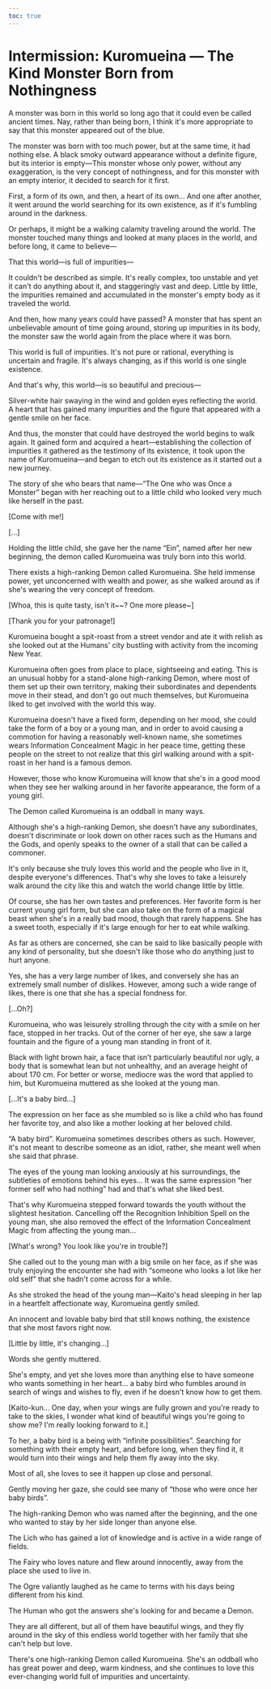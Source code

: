 ```yaml
---
toc: true
---
```


# Intermission: Kuromueina — The Kind Monster Born from Nothingness

A monster was born in this world so long ago that it could even be called
ancient times. Nay, rather than being born, I think it's more appropriate to say
that this monster appeared out of the blue.

The monster was born with too much power, but at the same time, it had nothing
else. A black smoky outward appearance without a definite figure, but its
interior is empty—This monster whose only power, without any exaggeration, is
the very concept of nothingness, and for this monster with an empty interior, it
decided to search for it first.

First, a form of its own, and then, a heart of its own... And one after another,
it went around the world searching for its own existence, as if it's fumbling
around in the darkness.

Or perhaps, it might be a walking calamity traveling around the world. The
monster touched many things and looked at many places in the world, and before
long, it came to believe—

That this world—is full of impurities—

It couldn't be described as simple. It's really complex, too unstable and yet it
can't do anything about it, and staggeringly vast and deep. Little by little,
the impurities remained and accumulated in the monster's empty body as it
traveled the world.

And then, how many years could have passed? A monster that has spent an
unbelievable amount of time going around, storing up impurities in its body, the
monster saw the world again from the place where it was born.

This world is full of impurities. It's not pure or rational, everything is
uncertain and fragile. It's always changing, as if this world is one single
existence.

And that's why, this world—is so beautiful and precious—

Silver-white hair swaying in the wind and golden eyes reflecting the world. A
heart that has gained many impurities and the figure that appeared with a gentle
smile on her face.

And thus, the monster that could have destroyed the world begins to walk again.
It gained form and acquired a heart—establishing the collection of impurities it
gathered as the testimony of its existence, it took upon the name of
Kuromueina—and began to etch out its existence as it started out a new journey.

The story of she who bears that name—“The One who was Once a Monster” began with
her reaching out to a little child who looked very much like herself in the
past.

[Come with me!]

[...]

Holding the little child, she gave her the name “Ein”, named after her new
beginning, the demon called Kuromueina was truly born into this world.

There exists a high-ranking Demon called Kuromueina. She held immense power, yet
unconcerned with wealth and power, as she walked around as if she's wearing the
very concept of freedom.

[Whoa, this is quite tasty, isn't it\~\~? One more please~]

[Thank you for your patronage!]

Kuromueina bought a spit-roast from a street vendor and ate it with relish as
she looked out at the Humans' city bustling with activity from the incoming New
Year.

Kuromueina often goes from place to place, sightseeing and eating. This is an
unusual hobby for a stand-alone high-ranking Demon, where most of them set up
their own territory, making their subordinates and dependents move in their
stead, and don't go out much themselves, but Kuromueina liked to get involved
with the world this way.

Kuromueina doesn't have a fixed form, depending on her mood, she could take the
form of a boy or a young man, and in order to avoid causing a commotion for
having a reasonably well-known name, she sometimes wears Information Concealment
Magic in her peace time, getting these people on the street to not realize that
this girl walking around with a spit-roast in her hand is a famous demon.

However, those who know Kuromueina will know that she's in a good mood when they
see her walking around in her favorite appearance, the form of a young girl.

The Demon called Kuromueina is an oddball in many ways.

Although she's a high-ranking Demon, she doesn't have any subordinates, doesn't
discriminate or look down on other races such as the Humans and the Gods, and
openly speaks to the owner of a stall that can be called a commoner.

It's only because she truly loves this world and the people who live in it,
despite everyone's differences. That's why she loves to take a leisurely walk
around the city like this and watch the world change little by little.

Of course, she has her own tastes and preferences. Her favorite form is her
current young girl form, but she can also take on the form of a magical beast
when she's in a really bad mood, though that rarely happens. She has a sweet
tooth, especially if it's large enough for her to eat while walking.

As far as others are concerned, she can be said to like basically people with
any kind of personality, but she doesn't like those who do anything just to hurt
anyone.

Yes, she has a very large number of likes, and conversely she has an extremely
small number of dislikes. However, among such a wide range of likes, there is
one that she has a special fondness for.

[...Oh?]

Kuromueina, who was leisurely strolling through the city with a smile on her
face, stopped in her tracks. Out of the corner of her eye, she saw a large
fountain and the figure of a young man standing in front of it.

Black with light brown hair, a face that isn't particularly beautiful nor ugly,
a body that is somewhat lean but not unhealthy, and an average height of about
170 cm. For better or worse, mediocre was the word that applied to him, but
Kuromueina muttered as she looked at the young man.

[...It's a baby bird...]

The expression on her face as she mumbled so is like a child who has found her
favorite toy, and also like a mother looking at her beloved child.

“A baby bird”. Kuromueina sometimes describes others as such. However, it's not
meant to describe someone as an idiot, rather, she meant well when she said that
phrase.

The eyes of the young man looking anxiously at his surroundings, the subtleties
of emotions behind his eyes... It was the same expression “her former self who
had nothing” had and that's what she liked best.

That's why Kuromueina stepped forward towards the youth without the slightest
hesitation. Cancelling off the Recognition Inhibition Spell on the young man,
she also removed the effect of the Information Concealment Magic from affecting
the young man...

[What's wrong? You look like you're in trouble?]

She called out to the young man with a big smile on her face, as if she was
truly enjoying the encounter she had with “someone who looks a lot like her old
self” that she hadn't come across for a while.

As she stroked the head of the young man—Kaito's head sleeping in her lap in a
heartfelt affectionate way, Kuromueina gently smiled.

An innocent and lovable baby bird that still knows nothing, the existence that
she most favors right now.

[Little by little, it's changing...]

Words she gently muttered.

She's empty, and yet she loves more than anything else to have someone who wants
something in her heart... a baby bird who fumbles around in search of wings and
wishes to fly, even if he doesn't know how to get them.

[Kaito-kun... One day, when your wings are fully grown and you're ready to take
to the skies, I wonder what kind of beautiful wings you're going to show me? I'm
really looking forward to it.]

To her, a baby bird is a being with “infinite possibilities”. Searching for
something with their empty heart, and before long, when they find it, it would
turn into their wings and help them fly away into the sky.

Most of all, she loves to see it happen up close and personal.

Gently moving her gaze, she could see many of “those who were once her baby
birds”.

The high-ranking Demon who was named after the beginning, and the one who wanted
to stay by her side longer than anyone else.

The Lich who has gained a lot of knowledge and is active in a wide range of
fields.

The Fairy who loves nature and flew around innocently, away from the place she
used to live in.

The Ogre valiantly laughed as he came to terms with his days being different
from his kind.

The Human who got the answers she's looking for and became a Demon.

They are all different, but all of them have beautiful wings, and they fly
around in the sky of this endless world together with her family that she can't
help but love.

There's one high-ranking Demon called Kuromueina. She's an oddball who has great
power and deep, warm kindness, and she continues to love this ever-changing
world full of impurities and uncertainty.
